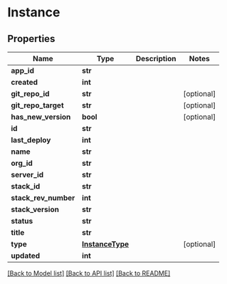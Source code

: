 # Instance

## Properties
Name | Type | Description | Notes
------------ | ------------- | ------------- | -------------
**app_id** | **str** |  | 
**created** | **int** |  | 
**git_repo_id** | **str** |  | [optional] 
**git_repo_target** | **str** |  | [optional] 
**has_new_version** | **bool** |  | [optional] 
**id** | **str** |  | 
**last_deploy** | **int** |  | 
**name** | **str** |  | 
**org_id** | **str** |  | 
**server_id** | **str** |  | 
**stack_id** | **str** |  | 
**stack_rev_number** | **int** |  | 
**stack_version** | **str** |  | 
**status** | **str** |  | 
**title** | **str** |  | 
**type** | [**InstanceType**](InstanceType.md) |  | [optional] 
**updated** | **int** |  | 

[[Back to Model list]](../README.md#documentation-for-models) [[Back to API list]](../README.md#documentation-for-api-endpoints) [[Back to README]](../README.md)


